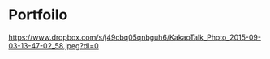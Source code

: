 # Portfoilo

https://www.dropbox.com/s/j49cbq05qnbguh6/KakaoTalk_Photo_2015-09-03-13-47-02_58.jpeg?dl=0

